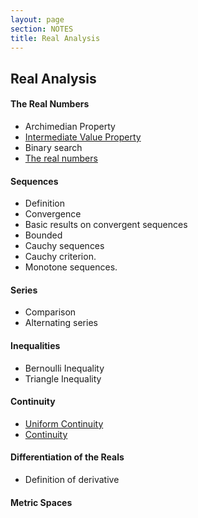 ```yaml
---
layout: page
section: NOTES
title: Real Analysis
---
```


## Real Analysis

#### The Real Numbers
* Archimedian Property
* [Intermediate Value Property](analysis/intermediate-value-property.html)
* Binary search
* [The real numbers](analysis/reals.html)

#### Sequences
* Definition
* Convergence
* Basic results on convergent sequences
* Bounded
* Cauchy sequences
* Cauchy criterion.
* Monotone sequences.

#### Series
* Comparison
* Alternating series

#### Inequalities
* Bernoulli Inequality
* Triangle Inequality

#### Continuity
* [Uniform Continuity](analysis/uniform-continuity.html)
* [Continuity](analysis/continuity.html)

#### Differentiation of the Reals
* Definition of derivative

#### Metric Spaces
